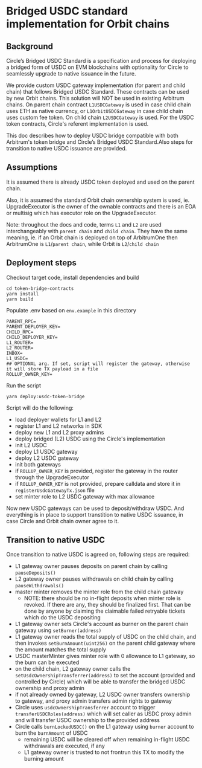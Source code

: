 # Bridged USDC standard implementation for Orbit chains

## Background

Circle’s Bridged USDC Standard is a specification and process for deploying a bridged form of USDC on EVM blockchains with optionality for Circle to seamlessly upgrade to native issuance in the future.

We provide custom USDC gateway implementation (for parent and child chain) that follows Bridged USDC Standard. These contracts can be used by new Orbit chains. This solution will NOT be used in existing Arbitrum chains. On parent chain contract `L1USDCGateway` is used in case child chain uses ETH as native currency, or `L1OrbitUSDCGateway` in case child chain uses custom fee token. On child chain `L2USDCGateway` is used. For the USDC token contracts, Circle's referent implementation is used.

This doc describes how to deploy USDC bridge compatible with both Arbitrum's token bridge and Circle’s Bridged USDC Standard.Also steps for transition to native USDC issuance are provided.

## Assumptions

It is assumed there is already USDC token deployed and used on the parent chain.

Also, it is assumed the standard Orbit chain ownership system is used, ie. UpgradeExecutor is the owner of the ownable contracts and there is an EOA or multisig which has executor role on the UpgradeExecutor.

Note: throughout the docs and code, terms `L1` and `L2` are used interchangeably with `parent chain` and `child chain`. They have the same meaning, ie. if an Orbit chain is deployed on top of ArbitrumOne then ArbitrumOne is `L1`/`parent chain`, while Orbit is `L2`/`child chain`

## Deployment steps

Checkout target code, install dependencies and build

```
cd token-bridge-contracts
yarn install
yarn build
```

Populate .env based on `env.example` in this directory

```
PARENT_RPC=
PARENT_DEPLOYER_KEY=
CHILD_RPC=
CHILD_DEPLOYER_KEY=
L1_ROUTER=
L2_ROUTER=
INBOX=
L1_USDC=
## OPTIONAL arg. If set, script will register the gateway, otherwise it will store TX payload in a file
ROLLUP_OWNER_KEY=
```

Run the script

```
yarn deploy:usdc-token-bridge
```

Script will do the following:

- load deployer wallets for L1 and L2
- register L1 and L2 networks in SDK
- deploy new L1 and L2 proxy admins
- deploy bridged (L2) USDC using the Circle's implementation
- init L2 USDC
- deploy L1 USDC gateway
- deploy L2 USDC gateway
- init both gateways
- if `ROLLUP_OWNER_KEY` is provided, register the gateway in the router through the UpgradeExecutor
- if `ROLLUP_OWNER_KEY` is not provided, prepare calldata and store it in `registerUsdcGatewayTx.json` file
- set minter role to L2 USDC gateway with max allowance

Now new USDC gateways can be used to deposit/withdraw USDC. And everything is in place to support transtition to native USDC issuance, in case Circle and Orbit chain owner agree to it.

## Transition to native USDC

Once transition to native USDC is agreed on, following steps are required:

- L1 gateway owner pauses deposits on parent chain by calling `pauseDeposits()`
- L2 gateway owner pauses withdrawals on child chain by calling `pauseWithdrawals()`
- master minter removes the minter role from the child chain gateway
  - NOTE: there should be no in-flight deposits when minter role is revoked. If there are any, they should be finalized first. That can be done by anyone by claiming the claimable failed retryable tickets which do the USDC depositing
- L1 gateway owner sets Circle's account as burner on the parent chain gateway using `setBurner(address)`
- L1 gateway owner reads the total supply of USDC on the child chain, and then invokes `setBurnAmount(uint256)` on the parent child gateway where the amount matches the total supply
- USDC masterMinter gives minter role with 0 allowance to L1 gateway, so the burn can be executed
- on the child chain, L2 gateway owner calls the `setUsdcOwnershipTransferrer(address)` to set the account (provided and controlled by Circle) which will be able to transfer the bridged USDC ownership and proxy admin
- if not already owned by gateway, L2 USDC owner transfers ownership to gateway, and proxy admin transfers admin rights to gateway
- Circle uses `usdcOwnershipTransferrer` account to trigger `transferUSDCRoles(address)` which will set caller as USDC proxy admin and will transfer USDC ownership to the provided address
- Circle calls `burnLockedUSDC()` on the L1 gateway using `burner` account to burn the `burnAmount` of USDC
  - remaining USDC will be cleared off when remaining in-flight USDC withdrawals are executed, if any
  - L1 gateway owner is trusted to not frontrun this TX to modify the burning amount
